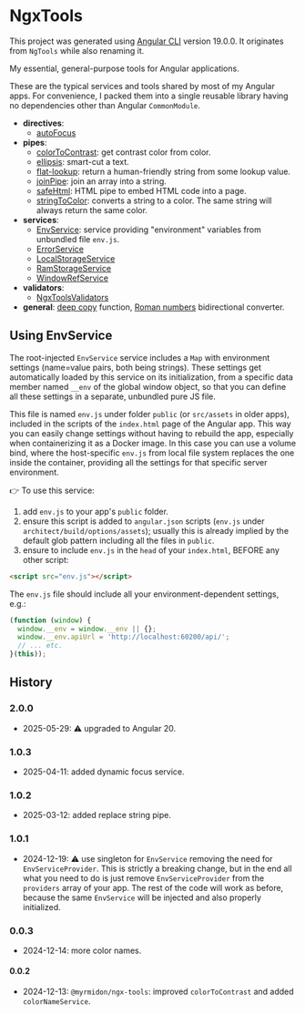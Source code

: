 # NgxTools

This project was generated using [Angular CLI](https://github.com/angular/angular-cli) version 19.0.0. It originates from `NgTools` while also renaming it.

My essential, general-purpose tools for Angular applications.

These are the typical services and tools shared by most of my Angular apps. For convenience, I packed them into a single reusable library having no dependencies other than Angular `CommonModule`.

- **directives**:
  - [autoFocus](src/lib/directives/auto-focus.directive.ts)
- **pipes**:
  - [colorToContrast](src/lib/pipes/color-to-contrast.pipe.ts): get contrast color from color.
  - [ellipsis](src/lib/pipes/ellipsis.pipe.ts): smart-cut a text.
  - [flat-lookup](src/lib/pipes/flat-lookup.pipe.ts): return a human-friendly string from some lookup value.
  - [joinPipe](src/lib/pipes/join.pipe.ts): join an array into a string.
  - [safeHtml](src/lib/pipes/safe-html.pipe.ts): HTML pipe to embed HTML code into a page.
  - [stringToColor](src/lib/pipes/string-to-color.pipe.ts): converts a string to a color. The same string will always return the same color.
- **services**:
  - [EnvService](src/lib/services/env.service.ts): service providing "environment" variables from unbundled file `env.js`.
  - [ErrorService](src/lib/services/error.service.ts)
  - [LocalStorageService](src/lib/services/local-storage.service.ts)
  - [RamStorageService](src/lib/services/ram-storage.service.ts)
  - [WindowRefService](src/lib/services/window-ref.service.ts)
- **validators**:
  - [NgxToolsValidators](src/lib/validators/ngx-tools.validators.ts)
- **general**: [deep copy](src/lib/functions.ts) function, [Roman numbers](src/lib/roman-number.ts) bidirectional converter.

## Using EnvService

The root-injected `EnvService` service includes a `Map` with environment settings (name=value pairs, both being strings). These settings get automatically loaded by this service on its initialization, from a specific data member named `__env` of the global window object, so that you can define all these settings in a separate, unbundled pure JS file.

This file is named `env.js` under folder `public` (or `src/assets` in older apps), included in the scripts of the `index.html` page of the Angular app. This way you can easily change settings without having to rebuild the app, especially when containerizing it as a Docker image. In this case you can use a volume bind, where the host-specific `env.js` from local file system replaces the one inside the container, providing all the settings for that specific server environment.

👉 To use this service:

1. add `env.js` to your app's `public` folder.
2. ensure this script is added to `angular.json` scripts (`env.js` under `architect/build/options/assets`); usually this is already implied by the default glob pattern including all the files in `public`.
3. ensure to include `env.js` in the `head` of your `index.html`, BEFORE any other script:

```html
<script src="env.js"></script>
```

The `env.js` file should include all your environment-dependent settings, e.g.:

```js
(function (window) {
  window.__env = window.__env || {};
  window.__env.apiUrl = 'http://localhost:60200/api/';
  // ... etc.
}(this));
```

## History

### 2.0.0

- 2025-05-29: ⚠️ upgraded to Angular 20.

### 1.0.3

- 2025-04-11: added dynamic focus service.

### 1.0.2

- 2025-03-12: added replace string pipe.

### 1.0.1

- 2024-12-19: ⚠️ use singleton for `EnvService` removing the need for `EnvServiceProvider`. This is strictly a breaking change, but in the end all what you need to do is just remove `EnvServiceProvider` from the `providers` array of your app. The rest of the code will work as before, because the same `EnvService` will be injected and also properly initialized.

### 0.0.3

- 2024-12-14: more color names.

#### 0.0.2

- 2024-12-13: `@myrmidon/ngx-tools`: improved `colorToContrast` and added `colorNameService`.
